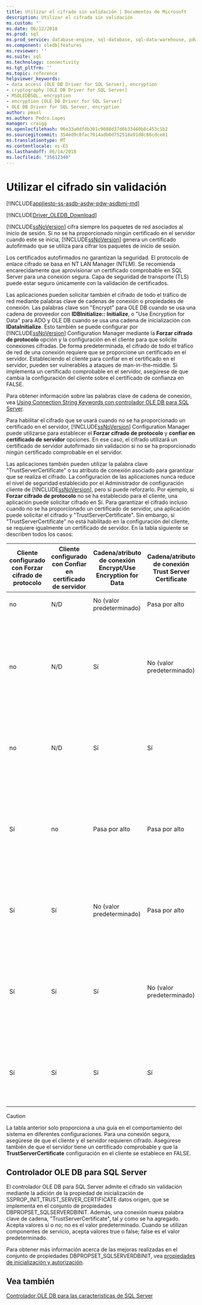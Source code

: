 ```yaml
---
title: Utilizar el cifrado sin validación | Documentos de Microsoft
description: Utilizar el cifrado sin validación
ms.custom: ''
ms.date: 06/12/2018
ms.prod: sql
ms.prod_service: database-engine, sql-database, sql-data-warehouse, pdw
ms.component: oledb|features
ms.reviewer: ''
ms.suite: sql
ms.technology: connectivity
ms.tgt_pltfrm: ''
ms.topic: reference
helpviewer_keywords:
- data access [OLE DB Driver for SQL Server], encryption
- cryptography [OLE DB Driver for SQL Server]
- MSOLEDBSQL, encryption
- encryption [OLE DB Driver for SQL Server]
- OLE DB Driver for SQL Server, encryption
author: pmasl
ms.author: Pedro.Lopes
manager: craigg
ms.openlocfilehash: 96e33a0dfdb301c9088d37d6b33460b8c453c1b2
ms.sourcegitcommit: 354ed9c8fac7014adb0d752518a91d8c86cdce81
ms.translationtype: MT
ms.contentlocale: es-ES
ms.lasthandoff: 06/14/2018
ms.locfileid: "35612340"
---
```

# <a name="using-encryption-without-validation"></a>Utilizar el cifrado sin validación
[!INCLUDE[appliesto-ss-asdb-asdw-pdw-asdbmi-md](../../../includes/appliesto-ss-asdb-asdw-pdw-asdbmi-md.md)]

[!INCLUDE[Driver_OLEDB_Download](../../../includes/driver_oledb_download.md)]

[!INCLUDE[ssNoVersion](../../../includes/ssnoversion-md.md)] cifra siempre los paquetes de red asociados al inicio de sesión. Si no se ha proporcionado ningún certificado en el servidor cuando este se inicia, [!INCLUDE[ssNoVersion](../../../includes/ssnoversion-md.md)] genera un certificado autofirmado que se utiliza para cifrar los paquetes de inicio de sesión.  

Los certificados autofirmados no garantizan la seguridad. El protocolo de enlace cifrado se basa en NT LAN Manager (NTLM). Se recomienda encarecidamente que aprovisionar un certificado comprobable en SQL Server para una conexión segura. Capa de seguridad de transporte (TLS) puede estar seguro únicamente con la validación de certificados.

Las aplicaciones pueden solicitar también el cifrado de todo el tráfico de red mediante palabras clave de cadenas de conexión o propiedades de conexión. Las palabras clave son "Encrypt" para OLE DB cuando se usa una cadena de proveedor con **IDBInitialize:: Initialize**, o "Use Encryption for Data" para ADO y OLE DB cuando se usa una cadena de inicialización con **IDataInitialize**. Esto también se puede configurar por [!INCLUDE[ssNoVersion](../../../includes/ssnoversion-md.md)] Configuration Manager mediante la **Forzar cifrado de protocolo** opción y la configuración en el cliente para que solicite conexiones cifradas. De forma predeterminada, el cifrado de todo el tráfico de red de una conexión requiere que se proporcione un certificado en el servidor. Estableciendo el cliente para confiar en el certificado en el servidor, pueden ser vulnerables a ataques de man-in-the-middle. Si implementa un certificado comprobable en el servidor, asegúrese de que cambia la configuración del cliente sobre el certificado de confianza en FALSE.

Para obtener información sobre las palabras clave de cadena de conexión, vea [Using Connection String Keywords con controlador OLE DB para SQL Server](../../oledb/applications/using-connection-string-keywords-with-oledb-driver-for-sql-server.md ).  
  
 Para habilitar el cifrado que se usará cuando no se ha proporcionado un certificado en el servidor, [!INCLUDE[ssNoVersion](../../../includes/ssnoversion-md.md)] Configuration Manager puede utilizarse para establecer el **Forzar cifrado de protocolo** y **confiar en certificado de servidor**  opciones. En ese caso, el cifrado utilizará un certificado de servidor autofirmado sin validación si no se ha proporcionado ningún certificado comprobable en el servidor.  
  
 Las aplicaciones también pueden utilizar la palabra clave "TrustServerCertificate" o su atributo de conexión asociado para garantizar que se realiza el cifrado. La configuración de las aplicaciones nunca reduce el nivel de seguridad establecido por el Administrador de configuración cliente de [!INCLUDE[ssNoVersion](../../../includes/ssnoversion-md.md)], pero sí puede reforzarlo. Por ejemplo, si **Forzar cifrado de protocolo** no se ha establecido para el cliente, una aplicación puede solicitar cifrado en Sí. Para garantizar el cifrado incluso cuando no se ha proporcionado un certificado de servidor, una aplicación puede solicitar el cifrado y "TrustServerCertificate". Sin embargo, si "TrustServerCertificate" no está habilitado en la configuración del cliente, se requiere igualmente un certificado de servidor. En la tabla siguiente se describen todos los casos:  
  
|Cliente configurado con Forzar cifrado de protocolo|Cliente configurado con Confiar en certificado de servidor|Cadena/atributo de conexión Encrypt/Use Encryption for Data|Cadena/atributo de conexión Trust Server Certificate|Resultado|  
|----------------------------------------------|---------------------------------------------|------------------------------------------------------------------------------|----------------------------------------------------------------------|------------|  
|no|N/D|No (valor predeterminado)|Pasa por alto|No se produce el cifrado.|  
|no|N/D|Sí|No (valor predeterminado)|El cifrado solamente se produce si hay un certificado de servidor comprobable; de lo contrario, se produce un error en el intento de conexión.|  
|no|N/D|Sí|Sí|El cifrado se produce siempre, pero puede que se utilice un certificado de servidor autofirmado.|  
|Sí|no|Pasa por alto|Pasa por alto|El cifrado solamente se produce si hay un certificado de servidor comprobable; de lo contrario, se produce un error en el intento de conexión.|  
|Sí|Sí|No (valor predeterminado)|Pasa por alto|El cifrado se produce siempre, pero puede que se utilice un certificado de servidor autofirmado.|  
|Sí|Sí|Sí|No (valor predeterminado)|El cifrado solamente se produce si hay un certificado de servidor comprobable; de lo contrario, se produce un error en el intento de conexión.|  
|Sí|Sí|Sí|Sí|Siempre se produce cifrado, pero puede usar un certificado de servidor autofirmado.|  
||||||

> [!CAUTION]
> La tabla anterior solo proporciona a una guía en el comportamiento del sistema en diferentes configuraciones. Para una conexión segura, asegúrese de que el cliente y el servidor requieren cifrado. Asegúrese también de que el servidor tiene un certificado comprobable y que la **TrustServerCertificate** configuración en el cliente se establece en FALSE.

## <a name="ole-db-driver-for-sql-server"></a>Controlador OLE DB para SQL Server 
 El controlador OLE DB para SQL Server admite el cifrado sin validación mediante la adición de la propiedad de inicialización de SSPROP_INIT_TRUST_SERVER_CERTIFICATE datos origen, que se implementa en el conjunto de propiedades DBPROPSET_SQLSERVERDBINIT. Además, una conexión nueva palabra clave de cadena, "TrustServerCertificate", tal y como se ha agregado. Acepta valores sí o no; no es el valor predeterminado. Cuando se utilizan componentes de servicio, acepta valores true o false; false es el valor predeterminado.  
  
 Para obtener más información acerca de las mejoras realizadas en el conjunto de propiedades DBPROPSET_SQLSERVERDBINIT, vea [propiedades de inicialización y autorización](../../oledb/ole-db-data-source-objects/initialization-and-authorization-properties.md).  

  
## <a name="see-also"></a>Vea también  
 [Controlador OLE DB para las características de SQL Server](../../oledb/features/oledb-driver-for-sql-server-features.md)  
  
  
